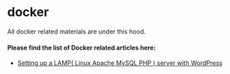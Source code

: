 # docker
All docker related materials are under this hood.

#### Please find the list of Docker related articles here:
- [Setting up a LAMP( Linux Apache MySQL PHP ) server with WordPress](https://github.com/naeemmohd/docker/tree/master/Docker%20101/Series%201%20of%20N%20-%20Introduction)
